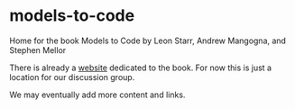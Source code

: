 # models-to-code
Home for the book Models to Code by Leon Starr, Andrew Mangogna, and Stephen Mellor

There is already a [website](https://modelstocode.com) dedicated to the book. For now this is just a location for our discussion group.

We may eventually add more content and links.
